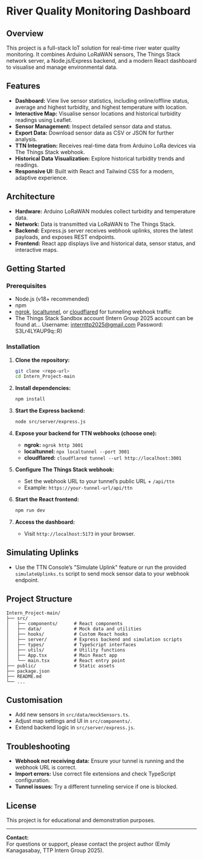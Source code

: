 # River Quality Monitoring Dashboard

## Overview

This project is a full-stack IoT solution for real-time river water quality monitoring. It combines Arduino LoRaWAN sensors, The Things Stack network server, a Node.js/Express backend, and a modern React dashboard to visualise and manage environmental data.

## Features

- **Dashboard:** View live sensor statistics, including online/offline status, average and highest turbidity, and highest temperature with location.
- **Interactive Map:** Visualise sensor locations and historical turbidity readings using Leaflet.
- **Sensor Management:** Inspect detailed sensor data and status.
- **Export Data:** Download sensor data as CSV or JSON for further analysis.
- **TTN Integration:** Receives real-time data from Arduino LoRa devices via The Things Stack webhook.
- **Historical Data Visualization:** Explore historical turbidity trends and readings.
- **Responsive UI:** Built with React and Tailwind CSS for a modern, adaptive experience.

## Architecture

- **Hardware:** Arduino LoRaWAN modules collect turbidity and temperature data.
- **Network:** Data is transmitted via LoRaWAN to The Things Stack.
- **Backend:** Express.js server receives webhook uplinks, stores the latest payloads, and exposes REST endpoints.
- **Frontend:** React app displays live and historical data, sensor status, and interactive maps.

## Getting Started

### Prerequisites

- Node.js (v18+ recommended)
- npm
- [ngrok](https://ngrok.com/), [localtunnel](https://localtunnel.github.io/www/), or [cloudflared](https://developers.cloudflare.com/cloudflare-one/connections/connect-apps/install-and-setup/tunnel-guide/local/) for tunneling webhook traffic
- The Things Stack Sandbox account
(Intern Group 2025 account can be found at... 
Username: internttp2025@gmail.com
Password: S3Lr4LYAUP9q::R)

### Installation

1. **Clone the repository:**
   ```sh
   git clone <repo-url>
   cd Intern_Project-main
   ```

2. **Install dependencies:**
   ```sh
   npm install
   ```

3. **Start the Express backend:**
   ```sh
   node src/server/express.js
   ```

4. **Expose your backend for TTN webhooks (choose one):**
   - **ngrok:** `ngrok http 3001`
   - **localtunnel:** `npx localtunnel --port 3001`
   - **cloudflared:** `cloudflared tunnel --url http://localhost:3001`

5. **Configure The Things Stack webhook:**
   - Set the webhook URL to your tunnel’s public URL + `/api/ttn`
   - Example: `https://your-tunnel-url/api/ttn`

6. **Start the React frontend:**
   ```sh
   npm run dev
   ```

7. **Access the dashboard:**
   - Visit `http://localhost:5173` in your browser.

## Simulating Uplinks

- Use the TTN Console’s "Simulate Uplink" feature or run the provided `simulateUplinks.ts` script to send mock sensor data to your webhook endpoint.

## Project Structure

```
Intern_Project-main/
├── src/
│   ├── components/      # React components
│   ├── data/            # Mock data and utilities
│   ├── hooks/           # Custom React hooks
│   ├── server/          # Express backend and simulation scripts
│   ├── types/           # TypeScript interfaces
│   ├── utils/           # Utility functions
│   ├── App.tsx          # Main React app
│   └── main.tsx         # React entry point
├── public/              # Static assets
├── package.json
├── README.md
└── ...
```

## Customisation

- Add new sensors in `src/data/mockSensors.ts`.
- Adjust map settings and UI in `src/components/`.
- Extend backend logic in `src/server/express.js`.

## Troubleshooting

- **Webhook not receiving data:** Ensure your tunnel is running and the webhook URL is correct.
- **Import errors:** Use correct file extensions and check TypeScript configuration.
- **Tunnel issues:** Try a different tunneling service if one is blocked.

## License

This project is for educational and demonstration purposes.

---

**Contact:**  
For questions or support, please contact the project author (Emily Kanagasabay, TTP Intern Group 2025).